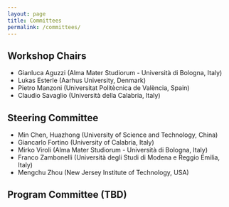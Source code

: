 ```yaml
---
layout: page
title: Committees
permalink: /committees/
---
```


## Workshop Chairs

- Gianluca Aguzzi (Alma Mater Studiorum - Università di Bologna, Italy)
- Lukas Esterle (Aarhus University, Denmark)
- Pietro Manzoni (Universitat Politècnica de València, Spain)
- Claudio Savaglio (Università della Calabria, Italy)

## Steering Committee

- Min Chen, Huazhong (University of Science and Technology, China)
- Giancarlo Fortino (University of Calabria, Italy)
- Mirko Viroli (Alma Mater Studiorum - Università di Bologna, Italy)
- Franco Zambonelli (Università degli Studi di Modena e Reggio Emilia, Italy)
- Mengchu Zhou (New Jersey Institute of Technology, USA)

<!-- 
## Publicity Chairs

- Flavia Delicato (Fluminense Federal University, Brazil)
- Kevin Wang (University of Auckland, New Zealand)

-->

## Program Committee (TBD)